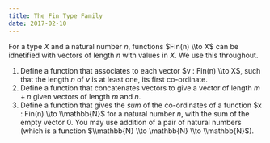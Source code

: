 ```yaml
---
title: The Fin Type Family
date: 2017-02-10
---
```


For a type $X$ and a natural number $n$, functions $Fin(n) \\to X$ can be idnetified with vectors of length $n$ with values in $X$. We use this throughout.

1. Define a function that associates to each vector $v : Fin(n) \\to X$, such that the length $n$ of $v$ is at least one, its first co-ordinate.
2. Define a function that concatenates vectors to give a vector of length $m + n$ given vectors of length $m$ and $n$.
3. Define a function that gives the _sum_ of the co-ordinates of a function $x : Fin(n) \\to \\mathbb{N}$ for a natural number $n$, with the sum of the empty vector $0$. You may use addition of a pair of natural numbers (which is a function $\\mathbb{N} \\to \mathbb{N} \\to \\mathbb{N}$).
